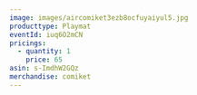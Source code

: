 ```yaml
---
image: images/aircomiket3ezb8ocfuyaiyul5.jpg
producttype: Playmat
eventId: iuq6O2mCN
pricings:
  - quantity: 1
    price: 65
asin: s-ImdhW2GQz
merchandise: comiket
---
```

